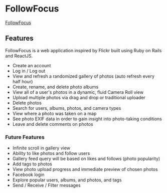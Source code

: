 # FollowFocus

[FollowFocus][followFocus]

[followFocus]: www.followfocus.co

## Features

FollowFocus is a web application inspired by Flickr built using Ruby on Rails
and ReactJS.

* Create an account
* Log in / Log out
* View and refresh a randomized gallery of photos (auto refresh every half hour)
* Create, rename, and delete photo albums
* View all of a user's photos in a dynamic, fluid Camera Roll view
* Upload multiple photos via drag and drop or traditional uploader
* Delete photos
* Search for users, albums, photos, and camera types
* View where a photo was taken on a map
* See photo EXIF data in order to gain insight into photo-taking conditions
* Leave and delete comments on photos

### Future Features
* Infinite scroll in gallery view
* Ability to like photos and follow users
* Gallery feed query will be based on likes and follows (photo popularity)
* Add tags to photos
* View photo upload progress and immediate preview of chosen photos
* Facebook login
* Explore popular users, albums, and photos, and tags
* Send / Receive / Filter messages
